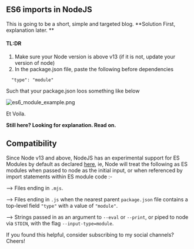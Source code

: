 ## ES6 imports in NodeJS

This is going to be a short, simple and targeted blog. **Solution First, explanation later. **

#### TL:DR

1. Make sure your Node version is above v13 (if it is not, update your version of node)
2. In the package.json file, paste the following before dependencies 

```
  "type": "module"
``` 
Such that your package.json loos something like below

![es6_module_example.png](https://cdn.hashnode.com/res/hashnode/image/upload/v1616588704378/WWndvcfOb.png)

Et Voila. 

**Still here? Looking for explanation. Read on.** 

## Compatibility
Since Node v13 and above, NodeJS has an experimental support for ES Modules by default as declared [here](https://nodejs.org/docs/latest-v13.x/api/esm.html#esm_enabling), ie, Node will treat the following as ES modules when passed to node as the initial input, or when referenced by import statements within ES module code :- 



  -->   Files ending in ```.mjs```.

  -->   Files ending in ```.js``` when the nearest parent ```package.json``` file contains a top-level field ```"type"``` with a value of ```"module"```.

-->    Strings passed in as an argument to ```--eval``` or ```--print```, or piped to node via ```STDIN```, with the flag ```--input-type=module```.

If you found this helpful, consider subscribing to my social channels? 
Cheers! 

